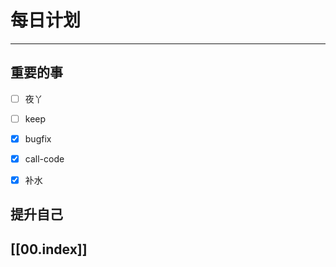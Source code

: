 
# 每日计划
---
## 重要的事

- [ ]    夜丫
- [ ]   keep
- [x]  bugfix
- [x] call-code
- [x] 补水




## 提升自己

  



## [[00.index]]










